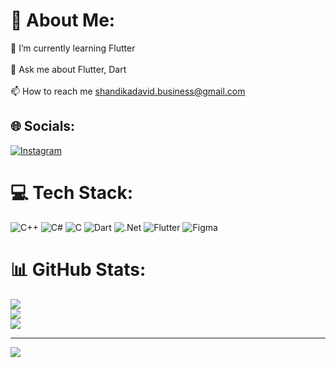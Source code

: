 # 💫 About Me:
🌱 I’m currently learning Flutter<br><br>💬 Ask me about Flutter, Dart<br><br>📫 How to reach me shandikadavid.business@gmail.com


## 🌐 Socials:
[![Instagram](https://img.shields.io/badge/Instagram-%23E4405F.svg?logo=Instagram&logoColor=white)](https://instagram.com/@shandikadav_) 

# 💻 Tech Stack:
![C++](https://img.shields.io/badge/c++-%2300599C.svg?style=for-the-badge&logo=c%2B%2B&logoColor=white) ![C#](https://img.shields.io/badge/c%23-%23239120.svg?style=for-the-badge&logo=c-sharp&logoColor=white) ![C](https://img.shields.io/badge/c-%2300599C.svg?style=for-the-badge&logo=c&logoColor=white) ![Dart](https://img.shields.io/badge/dart-%230175C2.svg?style=for-the-badge&logo=dart&logoColor=white) ![.Net](https://img.shields.io/badge/.NET-5C2D91?style=for-the-badge&logo=.net&logoColor=white) ![Flutter](https://img.shields.io/badge/Flutter-%2302569B.svg?style=for-the-badge&logo=Flutter&logoColor=white) ![Figma](https://img.shields.io/badge/figma-%23F24E1E.svg?style=for-the-badge&logo=figma&logoColor=white)
# 📊 GitHub Stats:
![](https://github-readme-stats.vercel.app/api?username=shandikadav&theme=onedark&hide_border=true&include_all_commits=true&count_private=true)<br/>
![](https://github-readme-streak-stats.herokuapp.com/?user=shandikadav&theme=onedark&hide_border=true)<br/>
![](https://github-readme-stats.vercel.app/api/top-langs/?username=shandikadav&theme=onedark&hide_border=true&include_all_commits=true&count_private=true&layout=compact)

---
[![](https://visitcount.itsvg.in/api?id=shandikadav&icon=0&color=0)](https://visitcount.itsvg.in)

<!-- Proudly created with GPRM ( https://gprm.itsvg.in ) -->

